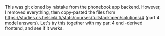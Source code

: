 This was git cloned by mistake from the phonebook app backend. However, I removed everything, then copy-pasted the files from 
https://studies.cs.helsinki.fi/stats/courses/fullstackopen/solutions/4 (part 4 model answers). Let's try this together with my part 4 end -derived
frontend, and see if it works.
